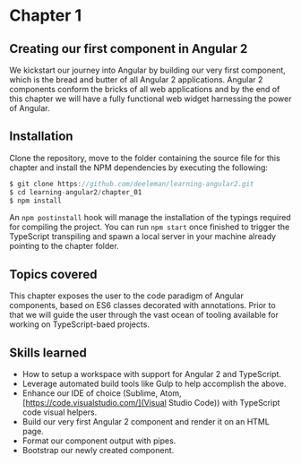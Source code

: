 # Chapter 1
## Creating our first component in Angular 2

We kickstart our journey into Angular by building our very first component, which is the bread and butter of all Angular 2 applications. Angular 2 components conform the bricks of all web applications and by the end of this chapter we will have a fully functional web widget harnessing the power of Angular.

## Installation

Clone the repository, move to the folder containing the source file for this chapter and install the NPM dependencies by executing the following:

```javascript
$ git clone https://github.com/deeleman/learning-angular2.git
$ cd learning-angular2/chapter_01
$ npm install
```

An `npm postinstall` hook will manage the installation of the typings required for compiling the project. You can run `npm start` once finished to trigger the TypeScript transpiling and spawn a local server in your machine already pointing to the chapter folder.

## Topics covered

This chapter exposes the user to the code paradigm of Angular components, based on ES6 classes decorated with annotations. Prior to that we will guide the user through the vast ocean of tooling available for working on TypeScript-baed projects.

## Skills learned

* How to setup a workspace with support for Angular 2 and TypeScript.
* Leverage automated build tools like Gulp to help accomplish the above.
* Enhance our IDE of choice (Sublime, Atom, [https://code.visualstudio.com/](Visual Studio Code)) with TypeScript code visual helpers.
* Build our very first Angular 2 component and render it on an HTML page.
* Format our component output with pipes.
* Bootstrap our newly created component.
